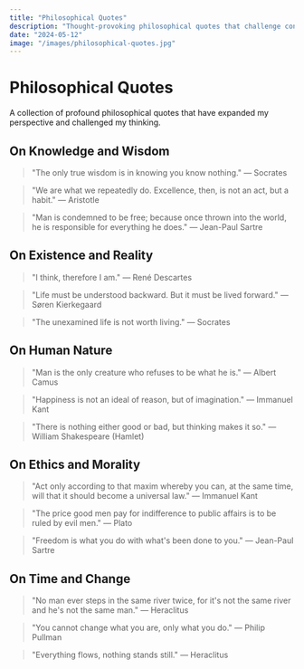 ```yaml
---
title: "Philosophical Quotes"
description: "Thought-provoking philosophical quotes that challenge conventional thinking"
date: "2024-05-12"
image: "/images/philosophical-quotes.jpg"
---
```


# Philosophical Quotes

A collection of profound philosophical quotes that have expanded my perspective and challenged my thinking.

## On Knowledge and Wisdom

> "The only true wisdom is in knowing you know nothing." — Socrates

> "We are what we repeatedly do. Excellence, then, is not an act, but a habit." — Aristotle

> "Man is condemned to be free; because once thrown into the world, he is responsible for everything he does." — Jean-Paul Sartre

## On Existence and Reality

> "I think, therefore I am." — René Descartes

> "Life must be understood backward. But it must be lived forward." — Søren Kierkegaard

> "The unexamined life is not worth living." — Socrates

## On Human Nature

> "Man is the only creature who refuses to be what he is." — Albert Camus

> "Happiness is not an ideal of reason, but of imagination." — Immanuel Kant

> "There is nothing either good or bad, but thinking makes it so." — William Shakespeare (Hamlet)

## On Ethics and Morality

> "Act only according to that maxim whereby you can, at the same time, will that it should become a universal law." — Immanuel Kant

> "The price good men pay for indifference to public affairs is to be ruled by evil men." — Plato

> "Freedom is what you do with what's been done to you." — Jean-Paul Sartre

## On Time and Change

> "No man ever steps in the same river twice, for it's not the same river and he's not the same man." — Heraclitus

> "You cannot change what you are, only what you do." — Philip Pullman

> "Everything flows, nothing stands still." — Heraclitus 
